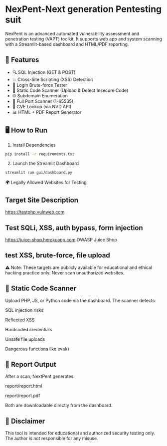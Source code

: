 # NexPent-Next generation Pentesting suit
NexPent is an advanced automated vulnerability assessment and penetration testing (VAPT) toolkit. It supports web app and system scanning with a Streamlit-based dashboard and HTML/PDF reporting.
## 🚀 Features
- 🔍 SQL Injection (GET & POST)
- 💥 Cross-Site Scripting (XSS) Detection
- 🔐 Login Brute-force Tester
- 📂 Static Code Scanner (Upload & Detect Insecure Code)
- 🌐 Subdomain Enumeration
- 🔌 Full Port Scanner (1-65535)
- 📖 CVE Lookup (via NVD API)
- 📊 HTML + PDF Report Generator
## 🖥️ How to Run
1. Install Dependencies
 ```bash
pip install -r requirements.txt
```
2. Launch the Streamlit Dashboard
```bash
streamlit run gui/dashboard.py
```
🌍 Legally Allowed Websites for Testing
## Target Site	Description
https://testphp.vulnweb.com	
## Test SQLi, XSS, auth bypass, form injection
https://juice-shop.herokuapp.com	OWASP Juice Shop 
## test XSS, brute-force, file upload
⚠️ Note: These targets are publicly available for educational and ethical hacking practice only. Never scan unauthorized websites.
## 📂 Static Code Scanner
Upload PHP, JS, or Python code via the dashboard. The scanner detects:

SQL injection risks

Reflected XSS

Hardcoded credentials

Unsafe file uploads

Dangerous functions like eval()

## 📄 Report Output
After a scan, NextPent generates:

report/report.html

report/report.pdf

Both are downloadable directly from the dashboard.
## 🛑 Disclaimer
This tool is intended for educational and authorized security testing only. The author is not responsible for any misuse.
